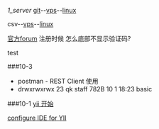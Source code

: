 
*1_server* [git](1_server/git.md)--[vps](1_server/vps.md)--[linux](1_server/linux.md)

csv--[vps](1_server/vps.csv)--[linux](1_server/linux.csv)

[官方forum](http://www.yiiframework.com/forum/index.php?app=core&module=global&section=register) 注册时候 怎么底部不显示验证码?

test

###10-3
* postman - REST Client 使用
* drwxrwxrwx  23 qk    staff   782B 10  1 18:23 basic

###10-1
[yii 开始](http://www.yiiframework.com/doc-2.0/guide-start-hello.html)

[configure IDE for YII](http://www.yiiframework.com/wiki/92/configuring-phpstorm-ide-for-yii/)
